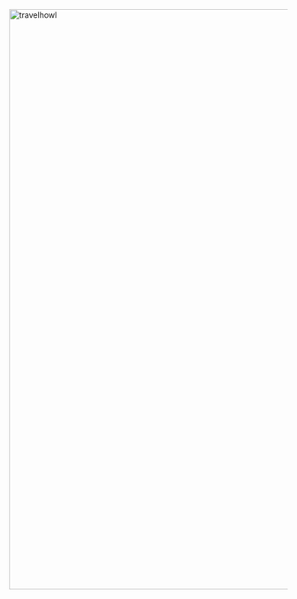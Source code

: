 <img width="1048" height="1048" alt="travelhowl" src="https://github.com/user-attachments/assets/da9f54c3-ad02-4aa8-995d-05383c210ab9" />
